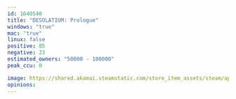 ```yaml
---
id: 1640540
title: "DESOLATIUM: Prologue"
windows: "true"
mac: "true"
linux: false
positive: 85
negative: 23
estimated_owners: "50000 - 100000"
peak_ccu: 0

image: https://shared.akamai.steamstatic.com/store_item_assets/steam/apps/1640540/header.jpg?t=1697616436
opinions:
---
```

